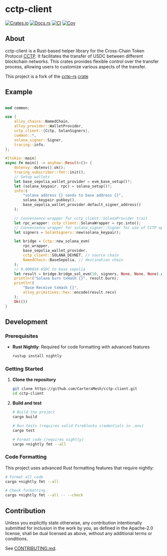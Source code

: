 # cctp-client

[![Crates.io](https://img.shields.io/crates/v/cctp-client.svg)](https://crates.io/crates/cctp-client)
[![Docs.rs](https://docs.rs/cctp-client/badge.svg)](https://docs.rs/cctp-client)
[![CI](https://github.com/CarteraMesh/cctp-client/workflows/test/badge.svg)](https://github.com/CarteraMesh/cctp-client/actions)
[![Cov](https://codecov.io/github/CarteraMesh/cctp-client/graph/badge.svg?token=dILa1k9tlW)](https://codecov.io/github/CarteraMesh/cctp-client)

## About

cctp-client is a Rust-based helper library for the Cross-Chain Token Protocol [CCTP](https://developers.circle.com/cctp). It facilitates the transfer of USDC between different blockchain networks.
This crates provides flexible control over the transfer process, allowing users to customize various aspects of the transfer.

This project is a fork of the [cctp-rs](https://github.com/semiotic-ai/cctp-rs) [crate](https://crates.io/crates/cctp-rs)

## Example

```rust

mod common;

use {
    alloy_chains::NamedChain,
    alloy_provider::WalletProvider,
    cctp_client::{Cctp, SolanSigners},
    common::*,
    solana_signer::Signer,
    tracing::info,
};

#[tokio::main]
async fn main() -> anyhow::Result<()> {
    dotenvy::dotenv().ok();
    tracing_subscriber::fmt::init();
    // Setup wallets
    let base_sepolia_wallet_provider = evm_base_setup()?;
    let (solana_keypair, rpc) = solana_setup()?;
    info!(
        "solana address {} sends to base address {}",
        solana_keypair.pubkey(),
        base_sepolia_wallet_provider.default_signer_address()
    );

    // Convenience wrapper for cctp_client::SolanaProvider trait
    let rpc_wrapper: cctp_client::SolanaWrapper = rpc.into();
    // Convenience wrapper for solana_signer::Signer for use of CCTP operations
    let signers = SolanSigners::new(solana_keypair);

    let bridge = Cctp::new_solana_evm(
        rpc_wrapper,
        base_sepolia_wallet_provider,
        cctp_client::SOLANA_DEVNET, // source chain
        NamedChain::BaseSepolia, // destination chain
    );
    // 0.000010 USDC to base sepolia
    let result = bridge.bridge_sol_evm(10, signers, None, None, None).await?;
    println!("Solana burn txHash {}", result.burn);
    println!(
        "Base Receive txHash {}",
        alloy_primitives::hex::encode(result.recv)
    );
    Ok(())
}
```

## Development

### Prerequisites

- **Rust Nightly**: Required for code formatting with advanced features
  ```bash
  rustup install nightly
  ```

### Getting Started

1. **Clone the repository**
   ```bash
   git clone https://github.com/CarteraMesh/cctp-client.git
   cd cctp-client
   ```

2. **Build and test**
   ```bash
   # Build the project
   cargo build

   # Run tests (requires valid Fireblocks credentials in .env)
   cargo test

   # Format code (requires nightly)
   cargo +nightly fmt --all
   ```

### Code Formatting

This project uses advanced Rust formatting features that require nightly:

```bash
# Format all code
cargo +nightly fmt --all

# Check formatting
cargo +nightly fmt --all -- --check
```

## Contribution

Unless you explicitly state otherwise, any contribution intentionally submitted
for inclusion in the work by you, as defined in the Apache-2.0 license, shall be
dual licensed as above, without any additional terms or conditions.

See [CONTRIBUTING.md](CONTRIBUTING.md).
